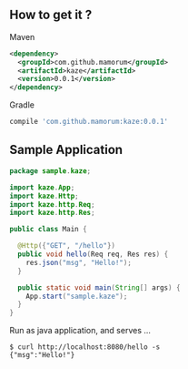 ## How to get it ?
Maven

```xml
<dependency>
  <groupId>com.github.mamorum</groupId>
  <artifactId>kaze</artifactId>
  <version>0.0.1</version>
</dependency>
```

Gradle

```gradle
compile 'com.github.mamorum:kaze:0.0.1'
```


## Sample Application

```java
package sample.kaze;

import kaze.App;
import kaze.Http;
import kaze.http.Req;
import kaze.http.Res;

public class Main {

  @Http({"GET", "/hello"})
  public void hello(Req req, Res res) {
    res.json("msg", "Hello!");
  }

  public static void main(String[] args) {
    App.start("sample.kaze");
  }
}
```

Run as java application, and serves ...

```
$ curl http://localhost:8080/hello -s
{"msg":"Hello!"}
```


